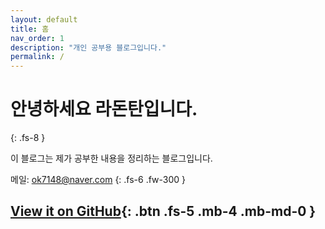 ```yaml
---
layout: default
title: 홈
nav_order: 1
description: "개인 공부용 블로그입니다."
permalink: /
---
```

# 안녕하세요 라돈탄입니다.
{: .fs-8 }

이 블로그는 제가 공부한 내용을 정리하는 블로그입니다.

메일: ok7148@naver.com
{: .fs-6 .fw-300 }

[View it on GitHub](https://github.com/jjsok73379/jjsok73379.github.io.git){: .btn .fs-5 .mb-4 .mb-md-0 }
---